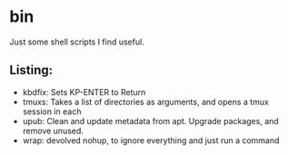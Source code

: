 # bin

Just some shell scripts I find useful.


## Listing:

- kbdfix: Sets KP-ENTER to Return
- tmuxs: Takes a list of directories as arguments, and opens a tmux session in
  each
- upub: Clean and update metadata from apt. Upgrade packages, and remove
  unused.
- wrap: devolved nohup, to ignore everything and just run a command


